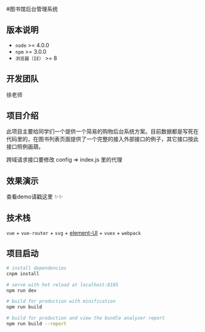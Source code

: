 #图书馆后台管理系统

## 版本说明

- `node` >=  4.0.0 
- `npm` >= 3.0.0
- `浏览器（IE）` >= 8

## 开发团队

徐老师

## 项目介绍

此项目主要给同学们一个提供一个简易的购物后台系统方案。目前数据都是写死在代码里的，在图书列表页面提供了一个完整的接入外部接口的例子，其它接口按此接口照例画葫。

跨域请求接口要修改 config => index.js 里的代理

## 效果演示

<a onclick="javascript:alert('暂未开放！努力开发中！')">查看demo请戳这里</a> ✨✨

## 技术栈

`vue` + `vue-router` + `svg` + [element-UI](http://element-cn.eleme.io/#/zh-CN/component/installation) + `vuex` + `webpack`

## 项目启动

``` bash
# install dependencies
cnpm install

# serve with hot reload at localhost:8185
npm run dev

# build for production with minification
npm run build

# build for production and view the bundle analyzer report
npm run build --report
```

